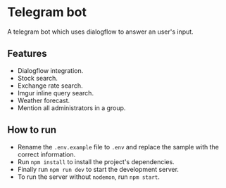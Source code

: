 # Telegram bot

A telegram bot which uses dialogflow to answer an user's input.

## Features

- Dialogflow integration.
- Stock search.
- Exchange rate search.
- Imgur inline query search.
- Weather forecast.
- Mention all administrators in a group.

## How to run

- Rename the `.env.example` file to `.env` and replace the sample with the correct information.
- Run `npm install` to install the project's dependencies.
- Finally run `npm run dev` to start the development server.
- To run the server without `nodemon`, run `npm start`.
